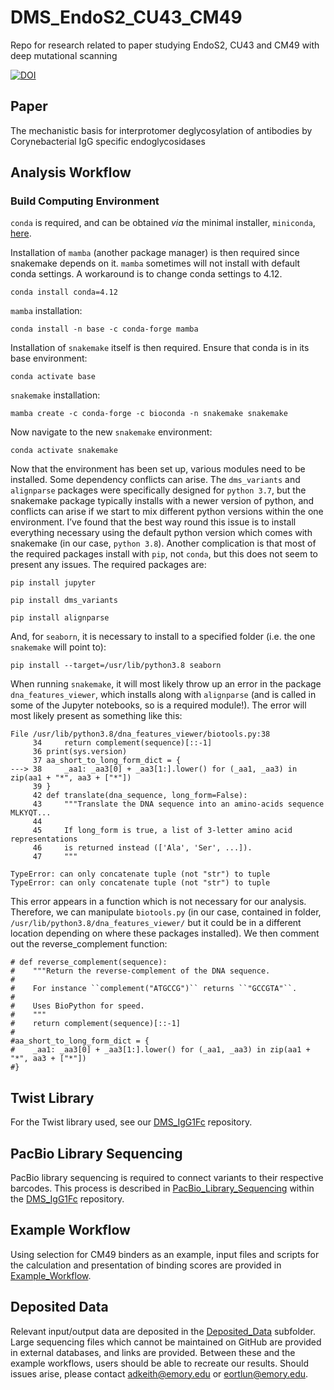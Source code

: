 # DMS_EndoS2_CU43_CM49
Repo for research related to paper studying EndoS2, CU43 and CM49 with deep mutational scanning

[![DOI](https://zenodo.org/badge/891165383.svg)](https://doi.org/10.5281/zenodo.15446472)


## Paper
The mechanistic basis for interprotomer deglycosylation of antibodies by Corynebacterial IgG specific endoglycosidases 

## Analysis Workflow
### Build Computing Environment
`conda` is required, and can be obtained _via_ the minimal installer, `miniconda`, [here](https://docs.anaconda.com/free/miniconda/).

Installation of `mamba` (another package manager) is then required since snakemake depends on it. `mamba` sometimes will not install with default conda settings. A workaround is to change conda settings to 4.12.

`conda install conda=4.12`

`mamba` installation:

`conda install -n base -c conda-forge mamba`

Installation of `snakemake` itself is then required. Ensure that conda is in its base environment:

`conda activate base`

`snakemake` installation:

`mamba create -c conda-forge -c bioconda -n snakemake snakemake`

Now navigate to the new `snakemake` environment:

`conda activate snakemake`

Now that the environment has been set up, various modules need to be installed. Some dependency conflicts can arise. The `dms_variants` and `alignparse` packages were specifically designed for `python 3.7`, but the snakemake package typically installs with a newer version of python, and conflicts can arise if we start to mix different python versions within the one environment. I’ve found that the best way round this issue is to install everything necessary using the default python version which comes with snakemake \(in our case, `python 3.8`\). Another complication is that most of the required packages install with `pip`, not `conda`, but this does not seem to present any issues. The required packages are:

`pip install jupyter`

`pip install dms_variants`

`pip install alignparse`

And, for `seaborn`, it is necessary to install to a specified folder \(i.e. the one `snakemake` will point to\):

`pip install --target=/usr/lib/python3.8 seaborn`

When running `snakemake`, it will most likely throw up an error in the package `dna_features_viewer`, which installs along with `alignparse` \(and is called in some of the Jupyter notebooks, so is a required module!\). The error will most likely present as something like this:

```
File /usr/lib/python3.8/dna_features_viewer/biotools.py:38
     34     return complement(sequence)[::-1]
     36 print(sys.version)
     37 aa_short_to_long_form_dict = {
---> 38     _aa1: _aa3[0] + _aa3[1:].lower() for (_aa1, _aa3) in zip(aa1 + "*", aa3 + ["*"])
     39 }
     42 def translate(dna_sequence, long_form=False):
     43     """Translate the DNA sequence into an amino-acids sequence MLKYQT...
     44 
     45     If long_form is true, a list of 3-letter amino acid representations
     46     is returned instead (['Ala', 'Ser', ...]).
     47     """

TypeError: can only concatenate tuple (not "str") to tuple
TypeError: can only concatenate tuple (not "str") to tuple
```

This error appears in a function which is not necessary for our analysis. Therefore, we can manipulate `biotools.py` (in our case, contained in folder, `/usr/lib/python3.8/dna_features_viewer/` but it could be in a different location depending on where these packages installed). We then comment out the reverse_complement function:

```
# def reverse_complement(sequence):
#    """Return the reverse-complement of the DNA sequence.
#
#    For instance ``complement("ATGCCG")`` returns ``"GCCGTA"``.
#
#    Uses BioPython for speed.
#    """
#    return complement(sequence)[::-1]
#
#aa_short_to_long_form_dict = {
#    _aa1: _aa3[0] + _aa3[1:].lower() for (_aa1, _aa3) in zip(aa1 + "*", aa3 + ["*"])
#}
```
## Twist Library

For the Twist library used, see our [DMS_IgG1Fc](https://github.com/Ortlund-Laboratory/DMS_IgG1Fc/tree/main) repository.

## PacBio Library Sequencing

PacBio library sequencing is required to connect variants to their respective barcodes. This process is described in [PacBio_Library_Sequencing](https://github.com/Ortlund-Laboratory/DMS_IgG1Fc/tree/main/PacBio_Library_Sequencing) within the [DMS_IgG1Fc](https://github.com/Ortlund-Laboratory/DMS_IgG1Fc/tree/main) repository.

## Example Workflow

Using selection for CM49 binders as an example, input files and scripts for the calculation and presentation of binding scores are provided in [Example_Workflow](https://github.com/Ortlund-Laboratory/DMS_EndoS2_CU43_CM49/tree/main/Example_Workflow).

## Deposited Data

Relevant input/output data are deposited in the [Deposited_Data](https://github.com/Ortlund-Laboratory/DMS_EndoS2_CU43_CM49/tree/main/Deposited_Data) subfolder. Large sequencing files which cannot be maintained on GitHub are provided in external databases, and links are provided. Between these and the example workflows, users should be able to recreate our results. Should issues arise, please contact adkeith@emory.edu or eortlun@emory.edu. 

